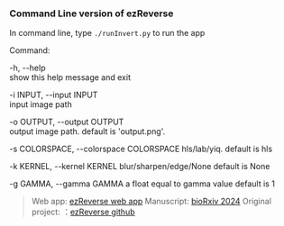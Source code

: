 ### Command Line version of ezReverse

In command line, type `./runInvert.py` to run the app


Command:


  -h, --help            	
	show this help message and exit

  -i INPUT, --input INPUT	
	input image path

  -o OUTPUT, --output OUTPUT	
	output image path. 
	default is 'output.png'.

  -s COLORSPACE, --colorspace COLORSPACE
	hls/lab/yiq. 
	default is hls

  -k KERNEL, --kernel KERNEL
	blur/sharpen/edge/None
	default is None

  -g GAMMA, --gamma GAMMA
	a float equal to gamma value
	default is 1

> Web app: [ezReverse web app](https://amsterdamstudygroup.shinyapps.io/ezreverse/)
Manuscript: [bioRxiv 2024](https://www.biorxiv.org/content/10.1101/2024.05.27.594095v1)
Original project: ：[ezReverse github](https://github.com/Morwey/ezreverse)
